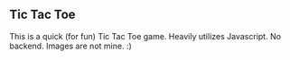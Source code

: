 Tic Tac Toe
----------------

This is a quick (for fun) Tic Tac Toe game.
Heavily utilizes Javascript.
No backend.
Images are not mine. :)
